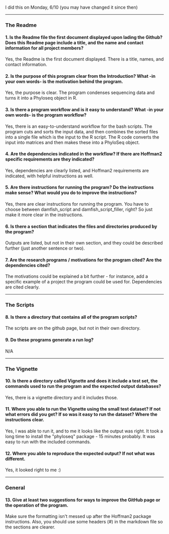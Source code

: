 I did this on Monday, 6/10 (you may have changed it since then)

---

### The Readme

#### 1. Is the Readme file the first document displayed upon lading the Github?  Does this Readme page include a title, and the name and contact information for all project members?

Yes, the Readme is the first document displayed. There is a title, names, and contact information.

#### 2. Is the purpose of this program clear from the Introduction?  What -in your own words- is the motivation behind the program.

Yes, the purpose is clear. The program condenses sequencing data and turns it into a Phyloseq object in R.

#### 3. Is there a program workflow and is it easy to understand?  What -in your own words- is the program workflow?

Yes, there is an easy-to-understand workflow for the bash scripts. The program cuts and sorts the input data, and then combines the sorted files into a single file which is the input to the R script. The R code converts the input into matrices and then makes these into a PhyloSeq object.

#### 4. Are the dependencies indicated in the workflow?  If there are Hoffman2 specific requirements are they indicated?

Yes, dependencies are clearly listed, and Hoffman2 requirements are indicated, with helpful instructions as well.

#### 5. Are there instructions for running the program?  Do the instructions make sense?  What would you do to improve the instructions?

Yes, there are clear instructions for running the program. You have to choose between damfish_script and damfish_script_filler, right? So just make it more clear in the instructions.

#### 6. Is there a section that indicates the files and directories produced by the program?

Outputs are listed, but not in their own section, and they could be described further (just another sentence or two).

#### 7. Are the research programs / motivations for the program cited?  Are the dependencies cited?

The motivations could be explained a bit further - for instance, add a specific example of a project the program could be used for. Dependencies are cited clearly.

---

### The Scripts

#### 8. Is there a directory that contains all of the program scripts?

The scripts are on the github page, but not in their own directory.

#### 9. Do these programs generate a run log?

N/A

---

### The Vignette

#### 10. Is there a directory called Vignette and does it include a test set, the commands used to run the program and the expected output databases?

Yes, there is a vignette directory and it includes those.

#### 11. Where you able to run the Vignette using the small test dataset? If not what errors did you get?  If so was it easy to run the dataset?  Where the instructions clear.

Yes, I was able to run it, and to me it looks like the output was right. It took a long time to install the "phyloseq" package - 15 minutes probably. It was easy to run with the included commands.

#### 12. Where you able to reproduce the expected output?  If not what was different.

Yes, it looked right to me :)

---

### General

#### 13. Give __at least two__ suggestions for ways to improve the GitHub page or the operation of the program.

Make sure the formatting isn't messed up after the Hoffman2 package instructions. Also, you should use some headers (#) in the markdown file so the sections are clearer.
